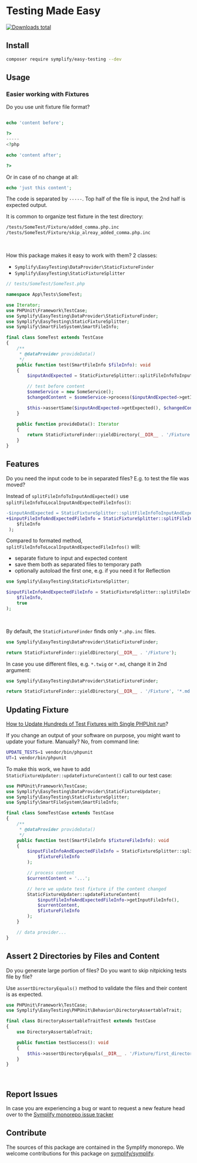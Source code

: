 # Testing Made Easy

[![Downloads total](https://img.shields.io/packagist/dt/symplify/easy-testing.svg?style=flat-square)](https://packagist.org/packages/symplify/easy-testing/stats)

## Install

```bash
composer require symplify/easy-testing --dev
```

## Usage

### Easier working with Fixtures

Do you use unit fixture file format?

```php

echo 'content before';

?>
-----
<?php

echo 'content after';

?>
```

Or in case of no change at all:

```php
echo 'just this content';
```

The code is separated by `-----`. Top half of the file is input, the 2nd half is expected output.

It is common to organize test fixture in the test directory:

```bash
/tests/SomeTest/Fixture/added_comma.php.inc
/tests/SomeTest/Fixture/skip_alreay_added_comma.php.inc
```

<br>

How this package makes it easy to work with them? 2 classes:

- `Symplify\EasyTesting\DataProvider\StaticFixtureFinder`
- `Symplify\EasyTesting\StaticFixtureSplitter`

```php
// tests/SomeTest/SomeTest.php

namespace App\Tests\SomeTest;

use Iterator;
use PHPUnit\Framework\TestCase;
use Symplify\EasyTesting\DataProvider\StaticFixtureFinder;
use Symplify\EasyTesting\StaticFixtureSplitter;
use Symplify\SmartFileSystem\SmartFileInfo;

final class SomeTest extends TestCase
{
    /**
     * @dataProvider provideData()
     */
    public function test(SmartFileInfo $fileInfo): void
    {
        $inputAndExpected = StaticFixtureSplitter::splitFileInfoToInputAndExpected($fileInfo);

        // test before content
        $someService = new SomeService();
        $changedContent = $someService->process($inputAndExpected->getInput());

        $this->assertSame($inputAndExpected->getExpected(), $changedContent);
    }

    public function provideData(): Iterator
    {
        return StaticFixtureFinder::yieldDirectory(__DIR__ . '/Fixture');
    }
}
```

## Features

Do you need the input code to be in separated files? E.g. to test the file was moved?

Instead of `splitFileInfoToInputAndExpected()` use `splitFileInfoToLocalInputAndExpectedFileInfos()`:

```diff
-$inputAndExpected = StaticFixtureSplitter::splitFileInfoToInputAndExpected(
+$inputFileInfoAndExpectedFileInfo = StaticFixtureSplitter::splitFileInfoToLocalInputAndExpectedFileInfos(
    $fileInfo
 );
```

Compared to formated method, `splitFileInfoToLocalInputAndExpectedFileInfos()` will:

- separate fixture to input and expected content
- save them both as separated files to temporary path
- optionally autoload the first one, e.g. if you need it for Reflection

```php
use Symplify\EasyTesting\StaticFixtureSplitter;

$inputFileInfoAndExpectedFileInfo = StaticFixtureSplitter::splitFileInfoToLocalInputAndExpectedFileInfos(
    $fileInfo,
    true
);
```

<br>

By default, the `StaticFixtureFinder` finds only `*.php.inc` files.

```php
use Symplify\EasyTesting\DataProvider\StaticFixtureFinder;

return StaticFixtureFinder::yieldDirectory(__DIR__ . '/Fixture');
```

In case you use different files, e.g. `*.twig` or `*.md`, change it in 2nd argument:

```php
use Symplify\EasyTesting\DataProvider\StaticFixtureFinder;

return StaticFixtureFinder::yieldDirectory(__DIR__ . '/Fixture', '*.md');
```

## Updating Fixture

[How to Update Hundreds of Test Fixtures with Single PHPUnit run](https://tomasvotruba.com/blog/2020/07/20/how-to-update-hundreds-of-test-fixtures-with-single-phpunit-run/)?

If you change an output of your software on purpose, you might want to update your fixture. Manually? No, from command line:

```bash
UPDATE_TESTS=1 vendor/bin/phpunit
UT=1 vendor/bin/phpunit
```

To make this work, we have to add `StaticFixtureUpdater::updateFixtureContent()` call to our test case:

```php
use PHPUnit\Framework\TestCase;
use Symplify\EasyTesting\DataProvider\StaticFixtureUpdater;
use Symplify\EasyTesting\StaticFixtureSplitter;
use Symplify\SmartFileSystem\SmartFileInfo;

final class SomeTestCase extends TestCase
{
    /**
     * @dataProvider provideData()
     */
    public function test(SmartFileInfo $fixtureFileInfo): void
    {
        $inputFileInfoAndExpectedFileInfo = StaticFixtureSplitter::splitFileInfoToLocalInputAndExpectedFileInfos(
            $fixtureFileInfo
        );

        // process content
        $currentContent = '...';

        // here we update test fixture if the content changed
        StaticFixtureUpdater::updateFixtureContent(
            $inputFileInfoAndExpectedFileInfo->getInputFileInfo(),
            $currentContent,
            $fixtureFileInfo
        );
    }

    // data provider...
}
```

## Assert 2 Directories by Files and Content

Do you generate large portion of files? Do you want to skip nitpicking tests file by file?

Use `assertDirectoryEquals()` method to validate the files and their content is as expected.

```php
use PHPUnit\Framework\TestCase;
use Symplify\EasyTesting\PHPUnit\Behavior\DirectoryAssertableTrait;

final class DirectoryAssertableTraitTest extends TestCase
{
    use DirectoryAssertableTrait;

    public function testSuccess(): void
    {
        $this->assertDirectoryEquals(__DIR__ . '/Fixture/first_directory', __DIR__ . '/Fixture/second_directory');
    }
}
```

<br>

## Report Issues

In case you are experiencing a bug or want to request a new feature head over to the [Symplify monorepo issue tracker](https://github.com/symplify/symplify/issues)

## Contribute

The sources of this package are contained in the Symplify monorepo. We welcome contributions for this package on [symplify/symplify](https://github.com/symplify/symplify).
